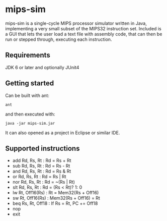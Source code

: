 # mips-sim
mips-sim is a single-cycle MIPS processor simulator written in Java, 
implementing a very small subset of the MIPS32 instruction set. 
Included is a GUI that lets the user load a text file with assembly code, 
that can then be run or stepped through, executing each instruction.

## Requirements
JDK 6 or later and optionally JUnit4

## Getting started
Can be built with ant: 

    ant
    
    
and then executed with:

    java -jar mips-sim.jar
    

It can also opened as a project in Eclipse or similar IDE.

## Supported instructions
* add Rd, Rs, Rt : Rd = Rs + Rt
* sub Rd, Rs, Rt : Rd = Rs - Rt
* and Rd, Rs, Rt : Rd = Rs & Rt
* or Rd, Rs, Rt : Rd = Rs | Rt
* nor Rd, Rs, Rt : Rd = ~(Rs | Rt)
* slt Rd, Rs, Rt : Rd = (Rs < Rt)? 1: 0
* lw Rt, Off16(Rs) : Rt = Mem32(Rs + Off16)
* sw Rt, Off16(Rs) : Mem32(Rs + Off16) = Rt
* beq Rs, Rt, Off18 : If Rs = Rt, PC += Off18
* nop
* exit
